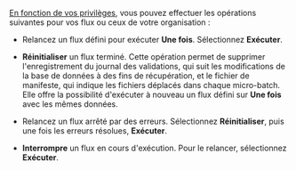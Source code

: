 [En fonction de vos privilèges](wsa1640282405363.md), vous pouvez effectuer les opérations suivantes pour vos flux ou ceux de votre organisation :

-   Relancez un flux défini pour exécuter **Une fois**. Sélectionnez **Exécuter**.

-   **Réinitialiser** un flux terminé. Cette opération permet de supprimer l'enregistrement du journal des validations, qui suit les modifications de la base de données à des fins de récupération, et le fichier de manifeste, qui indique les fichiers déplacés dans chaque micro-batch. Elle offre la possibilité d'exécuter à nouveau un flux défini sur **Une fois** avec les mêmes données.

-   Relancez un flux arrêté par des erreurs. Sélectionnez **Réinitialiser**, puis une fois les erreurs résolues, **Exécuter**.

-   **Interrompre** un flux en cours d'exécution. Pour le relancer, sélectionnez **Exécuter**.
